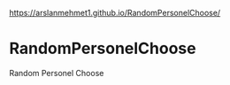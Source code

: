 https://arslanmehmet1.github.io/RandomPersonelChoose/

# RandomPersonelChoose
Random Personel Choose
